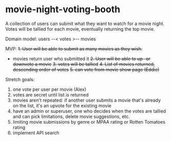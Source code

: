 # movie-night-voting-booth
A collection of users can submit what they want to watch for a movie night. Votes will be tallied for each movie, eventually returning the top movie.

Domain model:
users --< votes >-- movies

MVP: 
~~1. User will be able to submit as many movies as they wish.~~
  * movies return user who submitted it
~~2. User will be able to up- or downvote a movie~~
~~3. votes will be tallied~~
~~4. List of movies returned, descending order of votes~~
~~5. can vote from movie show page (Eddie)~~

Stretch goals:
1. one vote per user per movie (Alex)
2. votes are secret until list is returned
3. movies aren't repeated: if another user submits a movie that's already on the list, it's an upvote for the existing movie
4. have an admin or superuser, one who decides when the votes are tallied and can pick limitations, delete movie suggestions, etc.
5. limiting movie submissions by genre or MPAA rating or Rotten Tomatoes rating
6. implement API search 
